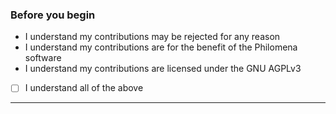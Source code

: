 ### Before you begin

* I understand my contributions may be rejected for any reason
* I understand my contributions are for the benefit of the Philomena software
* I understand my contributions are licensed under the GNU AGPLv3

- [ ] I understand all of the above

---

<!-- Description of changes and/or related issues goes here. -->
